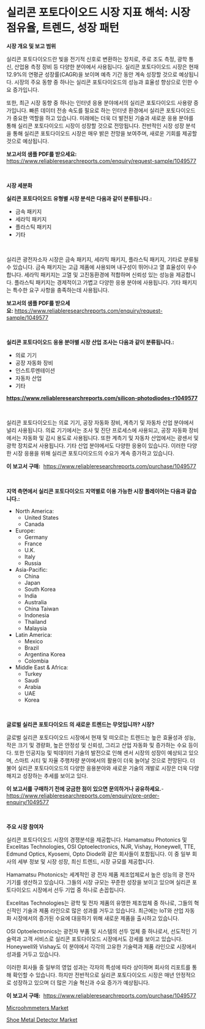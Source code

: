 <p><h1>실리콘 포토다이오드 시장 지표 해석: 시장 점유율, 트렌드, 성장 패턴</h1></p><p><strong>시장 개요 및 보고 범위</strong></p>
<p><p>실리콘 포토다이오드란 빛을 전기적 신호로 변환하는 장치로, 주로 조도 측정, 광학 통신, 산업용 측정 장비 등 다양한 분야에서 사용됩니다. 실리콘 포토다이오드 시장은 현재 12.9%의 연평균 성장률(CAGR)을 보이며 예측 기간 동안 계속 성장할 것으로 예상됩니다. 시장의 주요 동향 중 하나는 실리콘 포토다이오드의 성능과 효율성 향상으로 인한 수요 증가입니다. </p><p>또한, 최근 시장 동향 중 하나는 인터넷 응용 분야에서의 실리콘 포토다이오드 사용량 증가입니다. 빠른 데이터 전송 속도를 필요로 하는 인터넷 환경에서 실리콘 포토다이오드가 중요한 역할을 하고 있습니다. 미래에는 더욱 더 발전된 기술과 새로운 응용 분야를 통해 실리콘 포토다이오드 시장이 성장할 것으로 전망됩니다. 전반적인 시장 성장 분석을 통해 실리콘 포토다이오드 시장은 매우 밝은 전망을 보여주며, 새로운 기회를 제공할 것으로 예상됩니다.</p></p>
<p><strong>보고서의 샘플 PDF를 받으세요:</strong> <a href="https://www.reliableresearchreports.com/enquiry/request-sample/1049577">https://www.reliableresearchreports.com/enquiry/request-sample/1049577</a></p>
<p>&nbsp;</p>
<p><strong>시장 세분화</strong></p>
<p><strong>실리콘 포토다이오드 유형별 시장 분석은 다음과 같이 분류됩니다.:</strong></p>
<p><ul><li>금속 패키지</li><li>세라믹 패키지</li><li>플라스틱 패키지</li><li>기타</li></ul></p>
<p>&nbsp;</p>
<p><p>실리콘 광전자소자 시장은 금속 패키지, 세라믹 패키지, 플라스틱 패키지, 기타로 분류될 수 있습니다. 금속 패키지는 고급 제품에 사용되며 내구성이 뛰어나고 열 효율성이 우수합니다. 세라믹 패키지는 고열 및 고진동환경에 적합하며 신뢰성 있는 성능을 제공합니다. 플라스틱 패키지는 경제적이고 가볍고 다양한 응용 분야에 사용됩니다. 기타 패키지는 특수한 요구 사항을 충족하는데 사용됩니다.</p></p>
<p><strong>보고서의 샘플 PDF를 받으세요:</strong>&nbsp;<a href="https://www.reliableresearchreports.com/enquiry/request-sample/1049577">https://www.reliableresearchreports.com/enquiry/request-sample/1049577</a></p>
<p>&nbsp;</p>
<p><strong> 실리콘 포토다이오드 응용 분야별 시장 산업 조사는 다음과 같이 분류됩니다.:</strong></p>
<p><ul><li>의료 기기</li><li>공장 자동화 장비</li><li>인스트루멘테이션</li><li>자동차 산업</li><li>기타</li></ul></p>
<p><strong><a href="https://www.reliableresearchreports.com/silicon-photodiodes-r1049577">https://www.reliableresearchreports.com/silicon-photodiodes-r1049577</a></strong></p>
<p>&nbsp;</p>
<p><p>실리콘 포토다이오드는 의료 기기, 공장 자동화 장비, 계측기 및 자동차 산업 분야에서 널리 사용됩니다. 의료 기기에서는 조사 및 진단 프로세스에 사용되고, 공장 자동화 장비에서는 자동화 및 감시 용도로 사용됩니다. 또한 계측기 및 자동차 산업에서는 광센서 및 광학 장치로서 사용됩니다. 기타 산업 분야에서도 다양한 응용이 있습니다. 이러한 다양한 시장 응용을 위해 실리콘 포토다이오드의 수요가 계속 증가하고 있습니다.</p></p>
<p><strong>이 보고서 구매:</strong>&nbsp; <a href="https://www.reliableresearchreports.com/purchase/1049577">https://www.reliableresearchreports.com/purchase/1049577</a></p>
<p>&nbsp;</p>
<p><strong>지역 측면에서 실리콘 포토다이오드 지역별로 이용 가능한 시장 플레이어는 다음과 같습니다.:</strong></p>
<p><ul>
    <li>
        North America:
        <ul>
            <li>United States</li>
            <li>Canada</li>
        </ul>
    </li>
    <li>
        Europe:
        <ul>
            <li>Germany</li>
            <li>France</li>
            <li>U.K.</li>
            <li>Italy</li>
            <li>Russia</li>
        </ul>
    </li>
    <li>
        Asia-Pacific:
        <ul>
            <li>China</li>
            <li>Japan</li>
            <li>South Korea</li>
            <li>India</li>
            <li>Australia</li>
            <li>China Taiwan</li>
            <li>Indonesia</li>
            <li>Thailand</li>
            <li>Malaysia</li>
        </ul>
    </li>
    <li>
        Latin America:
        <ul>
            <li>Mexico</li>
            <li>Brazil</li>
            <li>Argentina Korea</li>
            <li>Colombia</li>
        </ul>
    </li>
    <li>
        Middle East & Africa:
        <ul>
            <li>Turkey</li>
            <li>Saudi</li>
            <li>Arabia</li>
            <li>UAE</li>
            <li>Korea</li>
        </ul>
    </li>
    </ul></p>
<p>&nbsp;</p>
<p><strong>글로벌 실리콘 포토다이오드 의 새로운 트렌드는 무엇입니까? 시장?</strong></p>
<p><p>글로벌 실리콘 포토다이오드 시장에서 현재 및 떠오르는 트렌드는 높은 효율성과 성능, 작은 크기 및 경량화, 높은 안정성 및 신뢰성, 그리고 산업 자동화 및 증가하는 수요 등이다. 또한 인공지능 및 빅데이터 기술의 발전으로 인해 센서 시장의 성장이 예상되고 있으며, 스마트 시티 및 자율 주행차량 분야에서의 활용이 더욱 늘어날 것으로 전망된다. 더불어 실리콘 포토다이오드의 다양한 응용분야와 새로운 기술의 개발로 시장은 더욱 다양해지고 성장하는 추세를 보이고 있다.</p></p>
<p><strong>이 보고서를 구매하기 전에 궁금한 점이 있으면 문의하거나 공유하세요.</strong>- <a href="https://www.reliableresearchreports.com/enquiry/pre-order-enquiry/1049577">https://www.reliableresearchreports.com/enquiry/pre-order-enquiry/1049577</a></p>
<p>&nbsp;</p>
<p><strong>주요 시장 참여자</strong></p>
<p><p>실리콘 포토다이오드 시장의 경쟁분석을 제공합니다. Hamamatsu Photonics 및 Excelitas Technologies, OSI Optoelectronics, NJR, Vishay, Honeywell, TTE, Edmund Optics, Kyosemi, Opto Diode와 같은 회사들이 포함됩니다. 이 중 일부 회사의 세부 정보 및 시장 성장, 최신 트렌드, 시장 규모를 제공합니다.</p><p>Hamamatsu Photonics는 세계적인 광 전자 제품 제조업체로서 높은 성능의 광 전자 기기를 생산하고 있습니다. 그들의 시장 규모는 꾸준한 성장을 보이고 있으며 실리콘 포토다이오드 시장에서 선두 기업 중 하나로 손꼽힙니다.</p><p>Excelitas Technologies는 광학 및 전자 제품의 유명한 제조업체 중 하나로, 그들의 혁신적인 기술과 제품 라인으로 많은 성과를 거두고 있습니다. 최근에는 IoT와 산업 자동화 시장에서의 증가된 수요에 대응하기 위해 새로운 제품을 출시하고 있습니다.</p><p>OSI Optoelectronics는 광전자 부품 및 시스템의 선두 업체 중 하나로서, 선도적인 기술력과 고객 서비스로 실리콘 포토다이오드 시장에서도 강세를 보이고 있습니다. Honeywell와 Vishay도 이 분야에서 각각의 고유한 기술력과 제품 라인으로 시장에서 성과를 거두고 있습니다.</p><p>이러한 회사들 중 일부의 영업 성과는 각자의 특성에 따라 상이하며 회사의 리포트를 통해 확인할 수 있습니다. 하지만 전반적으로 실리콘 포토다이오드 시장은 매년 안정적으로 성장하고 있으며 더 많은 기술 혁신과 수요 증가가 예상됩니다.</p></p>
<p><strong>이 보고서 구매:</strong>&nbsp;&nbsp;<a href="https://www.reliableresearchreports.com/purchase/1049577">https://www.reliableresearchreports.com/purchase/1049577</a></p>
<p><p><a href="https://github.com/myacatherineblakecaczo9vcsw/Market-Research-Report-List-2/blob/main/microohmmeters-market.md">Microohmmeters Market</a></p><p><a href="https://github.com/okotobwrhuteie/Market-Research-Report-List-2/blob/main/shoe-metal-detector-market.md">Shoe Metal Detector Market</a></p></p>